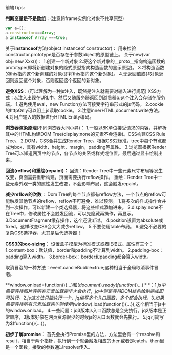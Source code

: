 前端Tips:

**判断变量是不是数组**：(注意跨frame实例化对象不共享原型)
```javascript
var a=[];
a.constructor===Array;
a instanceof Array ===true;
```
关于**instanceof**方法(object instanceof constructor)：
用来检验constructor.prototype是否存在于参数object的原型链上。
关于new(var obj=new Xxx())：
1.创建一个新对象
2.将这个新对象的__proto__指向构造函数的prototype(即将新创建对象的隐式原型指向构造函数的显示原型)。
3.将构造函数的this指向这个新创建的对象(即将this指向这个新对象)。
4.无返回值或非对象返回则返回这个对象，否则返回这个返回的新对象。

**避免XSS**：(可以理解为一种js注入，既然是注入就需要对输入进行规范)
XSS方式：a.注入出现在URL中，然后又随服务器返回到浏览器b.这个注入会存储在服务端。
1.避免使用eval，new Function方法可接受字符串形式的js代码。
2.cookie的httpOnly可以阻止js读取cookie。
3.注意innerHTML,document.write方法。
4.对用户输入的数据进行HTML Entity编码。

**浏览器渲染原理**(不同浏览器大同小异)：
1.一般以8K单位接受请求的内容，并解析其中的HTML构建DOM Tree(display:none的元素不会渲染)。CSS构建CSS Rule Tree。
2.DOM，CSS合并生成Render Tree。根据CSS2标准，tree中每个节点都成为box，具有width，height，margin，padding等属性。
3.浏览器根据Render Tree可以知道网页中的节点，各节点的关系或样式或位置。最后通过显卡绘制出来。

**回流(reflow)和重绘(repaint)：**
回流：Render Tree中一些元素尺寸布局等发生改变，页面需要重新构建，页面需要执行reflow操作。
重绘：Render Tree中一些元素外观一类的属性发生改变，不会影响布局，这会触发repaint。

**减少reflow的次数**：
Dom Tree的每个节点都有reflow方法，一个节点的reflow可能触发其他节点的reflow，reflow不可避免，难以预测。
1.将多次的样式操作合并到一次操作，可以新建一个类选择器，将这些样式添加进来。
2.display:none不在Tree中，修改属性不会触发回流，可以先隐藏再操作，再显示。
3.DocumentFragment缓存操作，这个还没听过。
4.position设置为absolute或fixed。这样改变CSS会大大减少reflow。
5.不要使用table布局。
6.避免不必要的复杂CSS选择器，尤其是后代选择器！

**CSS3的box-sizing**：
设置盒子模型为标准模式或者IE模式。属性有三个：
1.content-box：默认值，border和padding不计算到width。
2.padding-box：padding算入width。
3.border-box：border和padding都会算入width。

取消冒泡的一种方法：event.cancleBubble=true;这种相当于全局取消事件冒泡。

**window.onload=function(){...}和$(document).ready(function(){...})**：
1.js中需要等待图片等所有元素加载完毕才会执行，jq中则是等待DOM结构绘制完成即可执行。
2.js这方法只能执行一个，jq编写多个入口函数，多个都会执行。
3.如果需要等待所有元素加载完毕则使用$(window).load(function(){...}),这个相当于js中的window.onload。
4.一些问题：jq3版本js入口函数总是会先执行。jq2版本是正常顺序，3版本好像在网页资源很少的时候js的入口函数就会先执行。
5.jq可简写为$(function(){...})。

**初步了解promise**：
首先会执行Promise里的方法，方法里会有一个resolve和result，相当于两个指针，执行到一个就会触发相应的then或者是catch，then里是一个函数，接受的参数通过resolve传入。